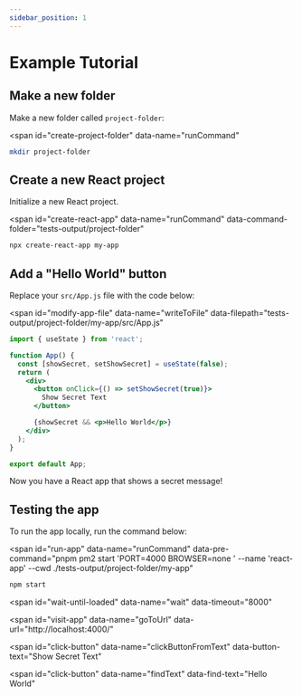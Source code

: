 ```yaml
---
sidebar_position: 1
---
```


# Example Tutorial

## Make a new folder

Make a new folder called `project-folder`:

<span
id="create-project-folder"
data-name="runCommand"
></span>

```sh
mkdir project-folder
```

## Create a new React project

Initialize a new React project.

<span
id="create-react-app"
data-name="runCommand"
data-command-folder="tests-output/project-folder"
></span>

```sh
npx create-react-app my-app
```

## Add a "Hello World" button

Replace your `src/App.js` file with the code below:

<span
id="modify-app-file"
data-name="writeToFile"
data-filepath="tests-output/project-folder/my-app/src/App.js"
></span>

```jsx
import { useState } from 'react';

function App() {
  const [showSecret, setShowSecret] = useState(false);
  return (
    <div>
      <button onClick={() => setShowSecret(true)}>
        Show Secret Text
      </button>

      {showSecret && <p>Hello World</p>}
    </div>
  );
}

export default App;
```

Now you have a React app that shows a secret message!

## Testing the app

To run the app locally, run the command below:

<span
id="run-app"
data-name="runCommand"
data-pre-command="pnpm pm2 start 'PORT=4000 BROWSER=none <COMMAND>' --name 'react-app' --cwd ./tests-output/project-folder/my-app"
></span>

```sh
npm start
```

<span
id="wait-until-loaded"
data-name="wait"
data-timeout="8000"
></span>

<span
id="visit-app"
data-name="goToUrl"
data-url="http://localhost:4000/"
></span>

<span
id="click-button"
data-name="clickButtonFromText"
data-button-text="Show Secret Text"
></span>

<span
id="click-button"
data-name="findText"
data-find-text="Hello World"
></span>

